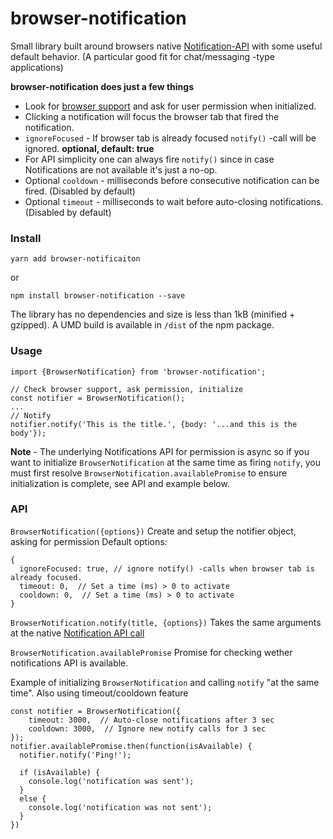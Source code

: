 # browser-notification

Small library built around browsers native [Notification-API](https://developer.mozilla.org/en-US/docs/Web/API/Notification) with some useful default behavior.
(A particular good fit for chat/messaging -type applications)

**browser-notification does just a few things**
- Look for [browser support](http://caniuse.com/#feat=notifications) and ask for user permission when initialized.
- Clicking a notification will focus the browser tab that fired the notification.
- `ignoreFocused` - If browser tab is already focused `notify()` -call will be ignored. **optional, default: true**
- For API simplicity one can always fire `notify()` since in case Notifications are not available it's just a no-op.
- Optional `cooldown` - milliseconds before consecutive notification can be fired. (Disabled by default)
- Optional `timeout` - milliseconds to wait before auto-closing notifications. (Disabled by default)

### Install
```
yarn add browser-notificaiton
```
or
```
npm install browser-notification --save
```
The library has no dependencies and size is less than 1kB (minified + gzipped).
A UMD build is available in `/dist` of the npm package.

### Usage

```
import {BrowserNotification} from 'browser-notification';

// Check browser support, ask permission, initialize
const notifier = BrowserNotification();
...
// Notify
notifier.notify('This is the title.', {body: '...and this is the body'});
```

**Note** - The underlying Notifications API for permission is async so if you want to initialize `BrowserNotification` at the same time as firing `notify`, you must first resolve `BrowserNotification.availablePromise` to ensure initialization is complete, see API and example below.

### API
`BrowserNotification({options})`
Create and setup the notifier object, asking for permission
Default options:

```
{
  ignoreFocused: true, // ignore notify() -calls when browser tab is already focused.
  timeout: 0,  // Set a time (ms) > 0 to activate
  cooldown: 0,  // Set a time (ms) > 0 to activate
}
```

`BrowserNotification.notify(title, {options})`
Takes the same arguments at the native [Notification API call](https://developer.mozilla.org/en-US/docs/Web/API/Notification/Notification)


`BrowserNotification.availablePromise`
Promise for checking wether notifications API is available.

Example of initializing `BrowserNotification` and calling `notify` "at the same time". Also using timeout/cooldown feature
```
const notifier = BrowserNotification({
    timeout: 3000,  // Auto-close notifications after 3 sec
    cooldown: 3000,  // Ignore new notify calls for 3 sec
});
notifier.availablePromise.then(function(isAvailable) {
  notifier.notify('Ping!');

  if (isAvailable) {
    console.log('notification was sent');
  }
  else {
    console.log('notification was not sent');
  }
})
```
